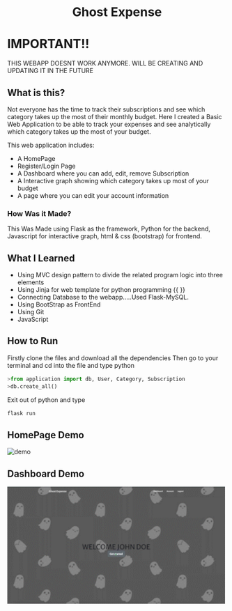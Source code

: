 <h1 align="center">Ghost Expense</h1>

# IMPORTANT!!
THIS WEBAPP DOESNT WORK ANYMORE. WILL BE CREATING AND UPDATING IT IN THE FUTURE

## What is this?
Not everyone has the time to track their subscriptions and see which category takes up the most of their monthly budget. Here I created a Basic Web Application to be able to track your expenses and see analytically which category takes up the most of your budget.

This web application includes:
- A HomePage
- Register/Login Page
- A Dashboard where you can add, edit, remove Subscription
- A Interactive graph showing which category takes up most of your budget
- A page where you can edit your account information

### How Was it Made?
This Was Made using Flask as the framework, Python for the backend, Javascript for interactive graph, html & css (bootstrap) for frontend. 

## What I Learned
* Using MVC design pattern to divide the related program logic into three elements
* Using Jinja for web template for python programming {{ }}
* Connecting Database to the webapp.....Used Flask-MySQL.
* Using BootStrap as FrontEnd
* Using Git
* JavaScript

## How to Run
Firstly clone the files and download all the dependencies
Then go to your terminal and cd into the file and type python
```python
>from application import db, User, Category, Subscription
>db.create_all()
```
Exit out of python and type
```python
flask run
```
## HomePage Demo
<img src="https://github.com/Ncnchiche/mySubscription/blob/master/GhostExpense.gif" alt="demo" width="700">

## Dashboard Demo
<img src="https://github.com/Ncnchiche/mySubscription/blob/master/GhostExpense2.gif" alt="demo2" width="500">
